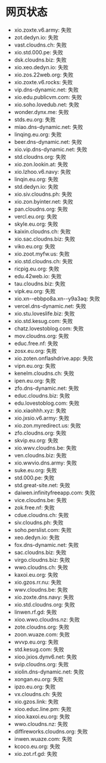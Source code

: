 # 网页状态
- xio.zoxte.v6.army: 失败
- zot.dedyn.io: 失败
- vast.cloudns.ch: 失败
- xio.std.000.pe: 失败
- dsk.cloudns.biz: 失败
- xio.xeo.dedyn.io: 失败
- xio.zos.22web.org: 失败
- xio.zoxte.v6.rocks: 失败
- vip.dns-dynamic.net: 失败
- xio.edu.publicvm.com: 失败
- xio.soho.lovedub.net: 失败
- wonder.dynx.me: 失败
- stds.eu.org: 失败
- miao.dns-dynamic.net: 失败
- linqing.eu.org: 失败
- beer.dns-dynamic.net: 失败
- xio.vip.dns-dynamic.net: 失败
- std.cloudns.org: 失败
- xio.zon.lookin.at: 失败
- xio.lzhoo.v6.navy: 失败
- linqin.eu.org: 失败
- std.dedyn.io: 失败
- xio.siv.cloudns.ph: 失败
- xio.zon.byinter.net: 失败
- pan.cloudns.org: 失败
- vercl.eu.org: 失败
- skyle.eu.org: 失败
- kaixin.cloudns.ch: 失败
- xio.sac.cloudns.biz: 失败
- viko.eu.org: 失败
- xio.zoot.myfw.us: 失败
- xio.std.cloudns.ch: 失败
- ricpig.eu.org: 失败
- edu.42web.io: 失败
- tau.cloudns.biz: 失败
- vipk.eu.org: 失败
- xio.xn--ebbpo8a.xn--y9a3aq: 失败
- vercel.dns-dynamic.net: 失败
- xio.stu.loveslife.biz: 失败
- xio.std.kesug.com: 失败
- chatz.lovestoblog.com: 失败
- mov.cloudns.org: 失败
- educ.free.nf: 失败
- zosx.eu.org: 失败
- xio.zoten.onflashdrive.app: 失败
- vipn.eu.org: 失败
- kenelm.cloudns.ch: 失败
- ipen.eu.org: 失败
- zfo.dns-dynamic.net: 失败
- educ.cloudns.biz: 失败
- edu.lovestoblog.com: 失败
- xio.xiaohhh.xyz: 失败
- xio.jxsio.v6.army: 失败
- xio.zon.myredirect.us: 失败
- zfo.cloudns.org: 失败
- skvip.eu.org: 失败
- xio.wwv.cloudns.be: 失败
- ven.cloudns.biz: 失败
- xio.wwvio.dns.army: 失败
- suke.eu.org: 失败
- std.000.pe: 失败
- std.great-site.net: 失败
- daiwen.infinityfreeapp.com: 失败
- vice.cloudns.be: 失败
- zok.free.nf: 失败
- cdue.cloudns.ch: 失败
- siv.cloudns.ph: 失败
- soho.perslist.com: 失败
- xeo.dedyn.io: 失败
- fox.dns-dynamic.net: 失败
- sac.cloudns.biz: 失败
- virgo.cloudns.biz: 失败
- wwo.cloudns.ch: 失败
- kaxoi.eu.org: 失败
- xio.gzos.rr.nu: 失败
- wwv.cloudns.be: 失败
- xio.zoxte.dns.navy: 失败
- xio.std.cloudns.org: 失败
- linwen.rf.gd: 失败
- xioo.wwo.cloudns.nz: 失败
- zote.cloudns.org: 失败
- zoon.wuaze.com: 失败
- wvvp.eu.org: 失败
- std.kesug.com: 失败
- xioo.jxios.dynv6.net: 失败
- svip.cloudns.org: 失败
- xiolin.dns-dynamic.net: 失败
- xongan.eu.org: 失败
- ipzo.eu.org: 失败
- vx.cloudns.ch: 失败
- xio.gzos.link: 失败
- xioo.educ.line.pm: 失败
- xioo.kaxoi.eu.org: 失败
- wwo.cloudns.nz: 失败
- diffireworks.cloudns.org: 失败
- inwen.wuaze.com: 失败
- kcoco.eu.org: 失败
- xio.zot.rf.gd: 失败
